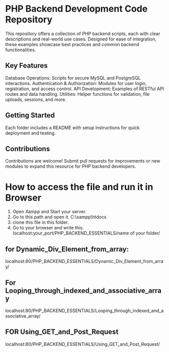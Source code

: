 # PHP Backend Development Code Repository
This repository offers a collection of PHP backend scripts, each with clear descriptions and real-world use cases. Designed for ease of integration, these examples showcase best practices and common backend functionalities.

## Key Features
Database Operations: Scripts for secure MySQL and PostgreSQL interactions.
Authentication & Authorization: Modules for user login, registration, and access control.
API Development: Examples of RESTful API routes and data handling.
Utilities: Helper functions for validation, file uploads, sessions, and more.
## Getting Started
Each folder includes a README with setup instructions for quick deployment and testing.

## Contributions
Contributions are welcome! Submit pull requests for improvements or new modules to expand this resource for PHP backend developers.

# How to access the file and run it in Browser 

1. Open Xampp and Start your server.
2. Go to this path and open it.    C:\xampp\htdocs
3. clone this file in this folder.
4. Go to your browser and write this.   localhost:your_port/PHP_BACKEND_ESSENTIALS/name of your folder/ 

## for Dynamic_Div_Element_from_array:

localhost:80/PHP_BACKEND_ESSENTIALS/Dynamic_Div_Element_from_array/

## For Looping_through_indexed_and_associative_array

localhost:80/PHP_BACKEND_ESSENTIALS/Looping_through_indexed_and_associative_array/

## FOR Using_GET_and_Post_Request

localhost:80/PHP_BACKEND_ESSENTIALS/Using_GET_and_Post_Request/


